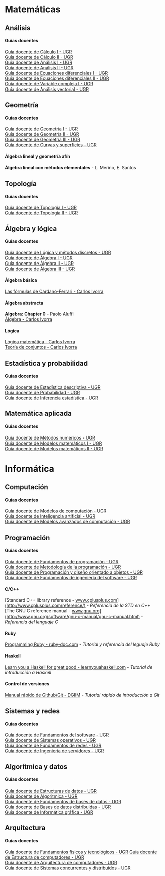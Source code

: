 # Matemáticas
## Análisis
#### Guías docentes
[Guía docente de Cálculo I - UGR](http://grados.ugr.es/informaticaymatematicas/pages/infoacademica/guiasdocentes/201415/primero/1semestre/calculoi/!)  
[Guía docente de Cálculo II - UGR](http://grados.ugr.es/informaticaymatematicas/pages/infoacademica/guiasdocentes/201415/primero/2semestre/calculoii/!)  
[Guía docente de Análisis I - UGR](http://grados.ugr.es/informaticaymatematicas/pages/infoacademica/guiasdocentes/201415/segundo/1semestre/analisismatematicoi/!)  
[Guía docente de Análisis II - UGR](http://grados.ugr.es/informaticaymatematicas/pages/infoacademica/guiasdocentes/201415/segundo/2semestre/analisismatematicoii/!)  
[Guía docente de Ecuaciones diferenciales I - UGR](http://grados.ugr.es/informaticaymatematicas/pages/infoacademica/guiasdocentes/201415/tercero/1semestre/ecuacionesdiferencialesi/!)  
[Guía docente de Ecuaciones diferenciales II - UGR](http://grados.ugr.es/informaticaymatematicas/pages/infoacademica/guiasdocentes/201415/cuarto/2semestre/ecuacionesdiferencialesii/1)  
[Guía docente de Variable compleja I - UGR](http://grados.ugr.es/informaticaymatematicas/pages/infoacademica/guiasdocentes/201415/tercero/2semestre/variablecomplejai/!)  
[Guía docente de Análisis vectorial - UGR](http://grados.ugr.es/informaticaymatematicas/pages/infoacademica/guiasdocentes/201415/cuarto/1semestre/analisis_vectorial/!)  

## Geometría
#### Guías docentes
[Guía docente de Geometría I - UGR](http://grados.ugr.es/informaticaymatematicas/pages/infoacademica/guiasdocentes/201415/primero/1semestre/geometriai/!)  
[Guía docente de Geometría II - UGR](http://grados.ugr.es/informaticaymatematicas/pages/infoacademica/guiasdocentes/201415/primero/2semestre/geometriaii/!)  
[Guía docente de Geometría III - UGR](http://grados.ugr.es/informaticaymatematicas/pages/infoacademica/guiasdocentes/201415/segundo/2semestre/geometriaiii/!)  
[Guía docente de Curvas y superficies - UGR](http://grados.ugr.es/informaticaymatematicas/pages/infoacademica/guiasdocentes/201415/cuarto/2semestre/curvasysuperficies/!)  

#### Álgebra lineal y geometría afín
**Álgebra lineal con métodos elementales** - L. Merino, E. Santos

## Topología
#### Guías docentes
[Guía docente de Topología I - UGR](http://grados.ugr.es/informaticaymatematicas/pages/infoacademica/guiasdocentes/201415/segundo/1semestre/topologiai/!)  
[Guía docente de Topología II - UGR](http://grados.ugr.es/informaticaymatematicas/pages/infoacademica/guiasdocentes/201415/cuarto/1semestre/topologiaii/!)  

## Álgebra y lógica
#### Guías docentes
[Guía docente de Lógica y métodos discretos - UGR](http://grados.ugr.es/informaticaymatematicas/pages/infoacademica/guiasdocentes/201415/primero/1semestre/logicaymetodosdiscretos/!)  
[Guía docente de Álgebra I - UGR](http://grados.ugr.es/informaticaymatematicas/pages/infoacademica/guiasdocentes/201415/segundo/1semestre/algebrai/!)  
[Guía docente de Álgebra II - UGR](http://grados.ugr.es/informaticaymatematicas/pages/infoacademica/guiasdocentes/201415/tercero/2semestre/algebraii/!)  
[Guía docente de Álgebra III - UGR](http://grados.ugr.es/informaticaymatematicas/pages/infoacademica/guiasdocentes/201415/cuarto/1semestre/algebraiii/!)

#### Álgebra básica
[Las fórmulas de Cardano-Ferrari - Carlos Ivorra](http://www.uv.es/ivorra/Libros/Ecuaciones.pdf)

#### Álgebra abstracta
**Algebra: Chapter 0** - Paolo Aluffi  
[Álgebra - Carlos Ivorra](http://www.uv.es/ivorra/Libros/Algebra.pdf)
#### Lógica
[Lógica matemática - Carlos Ivorra](http://www.uv.es/ivorra/Libros/Logica2.pdf)  
[Teoría de conjuntos - Carlos Ivorra](http://www.uv.es/ivorra/Libros/Conjuntos2.pdf)  

## Estadística y probabilidad
#### Guías docentes
[Guía docente de Estadística descriptiva - UGR](http://grados.ugr.es/informaticaymatematicas/pages/infoacademica/guiasdocentes/201415/primero/2semestre/estadisticadescriptivaeintroduccionalaprobabilidad/!)  
[Guía docente de Probabilidad - UGR](http://grados.ugr.es/informaticaymatematicas/pages/infoacademica/guiasdocentes/201415/tercero/1semestre/probabilidad/!)  
[Guía docente de Inferencia estadística - UGR](http://grados.ugr.es/informaticaymatematicas/pages/infoacademica/guiasdocentes/201415/cuarto/1semestre/inferenciaestadistica/!)  

## Matemática aplicada
#### Guías docentes
[Guía docente de Métodos numéricos - UGR](http://grados.ugr.es/informaticaymatematicas/pages/infoacademica/guiasdocentes/201415/primero/2semestre/metodosnumericosi/!)  
[Guía docente de Modelos matemáticos I - UGR](http://grados.ugr.es/informaticaymatematicas/pages/infoacademica/guiasdocentes/201415/segundo/2semestre/modelosmatematicos/!)  
[Guía docente de Modelos matemáticos II - UGR](http://grados.ugr.es/informaticaymatematicas/pages/infoacademica/guiasdocentes/201415/cuarto/2semestre/modelosmatematicosii/!)  
  
  
  
  
# Informática
## Computación
#### Guías docentes
[Guía docente de Modelos de computación - UGR](http://grados.ugr.es/informaticaymatematicas/pages/infoacademica/guiasdocentes/201415/tercero/1semestre/modelosdecomputaciongim1415/!)  
[Guía docente de Inteligencia artificial - UGR](http://grados.ugr.es/informaticaymatematicas/pages/infoacademica/guiasdocentes/201415/tercero/2semestre/inteligenciaartificialgim1415/!)  
[Guía docente de Modelos avanzados de computación - UGR](http://grados.ugr.es/informaticaymatematicas/pages/infoacademica/guiasdocentes/201415/cuarto/2semestre/modelosavanzadosdecomputaciongim1415/!)  

## Programación
#### Guías docentes
[Guía docente de Fundamentos de programación - UGR](http://grados.ugr.es/informaticaymatematicas/pages/infoacademica/guiasdocentes/201415/primero/1semestre/fundamentosdeprogramaciongim1415/!)  
[Guía docente de Metodología de la programación - UGR](http://grados.ugr.es/informaticaymatematicas/pages/infoacademica/guiasdocentes/201415/primero/2semestre/metodologiadelaprogramacion/!)  
[Guía docente de Programación y diseño orientado a objetos - UGR](http://grados.ugr.es/informaticaymatematicas/pages/infoacademica/guiasdocentes/201415/segundo/2semestre/programacionydiseaoorientadoaobjetos/!)  
[Guía docente de Fundamentos de ingeniería del software - UGR](http://grados.ugr.es/informaticaymatematicas/pages/infoacademica/guiasdocentes/201415/tercero/1semestre/fundamentosdeingenieriadelsoftwaregim1415/!)  

#### C/C++
[Standard C++ library reference - www.cplusplus.com](http://www.cplusplus.com/reference/) - *Referencia de la STD en C++*     
[The GNU C reference manual - www.gnu.org](http://www.gnu.org/software/gnu-c-manual/gnu-c-manual.html) - *Referencia del lenguaje C*   

#### Ruby
[Programming Ruby - ruby-doc.com](http://ruby-doc.com/docs/ProgrammingRuby/) - *Tutorial y referencia del leguaje Ruby*

#### Haskell
[Learn you a Haskell for great good - learnyouahaskell.com](http://learnyouahaskell.com/chapters) - *Tutorial de introducción a Haskell*

#### Control de versiones
[Manual rápido de Github/Git - DGIIM](https://github.com/dgiim/dgiim.github.io/blob/master/manualgit.md) - *Tutorial rápido de introducción a Git*

## Sistemas y redes
#### Guías docentes
[Guía docente de Fundamentos del software - UGR](http://grados.ugr.es/informaticaymatematicas/pages/infoacademica/guiasdocentes/201415/primero/1semestre/fundamentosdelsoftware/!)  
[Guía docente de Sistemas operativos - UGR](http://grados.ugr.es/informaticaymatematicas/pages/infoacademica/guiasdocentes/201415/segundo/1semestre/sistemasoperativos/!)  
[Guía docente de Fundamentos de redes - UGR](http://grados.ugr.es/informaticaymatematicas/pages/infoacademica/guiasdocentes/201415/tercero/1semestre/fundamentosderedesgim1415/!)  
[Guía docente de Ingeniería de servidores - UGR](http://grados.ugr.es/informaticaymatematicas/pages/infoacademica/guiasdocentes/201415/tercero/2semestre/ingenieriadeservidores1415/!)  

## Algorítmica y datos
#### Guías docentes
[Guía docente de Estructuras de datos - UGR](http://grados.ugr.es/informaticaymatematicas/pages/infoacademica/guiasdocentes/201415/segundo/1semestre/estructurasdedatos/!)  
[Guía docente de Algoritmica - UGR](http://grados.ugr.es/informaticaymatematicas/pages/infoacademica/guiasdocentes/201415/segundo/2semestre/algoritmica/!)   
[Guía docente de Fundamentos de bases de datos - UGR](http://grados.ugr.es/informaticaymatematicas/pages/infoacademica/guiasdocentes/201415/tercero/1semestre/fundamentosdebasesdedatosgim1415/!)  
[Guía docente de Bases de datos distribuidas - UGR](http://grados.ugr.es/informaticaymatematicas/pages/infoacademica/guiasdocentes/201415/cuarto/2semestre/basesdedatosdistribuidasgim1415/!)  
[Guía docente de Informática gráfica - UGR](http://grados.ugr.es/informaticaymatematicas/pages/infoacademica/guiasdocentes/201415/cuarto/1semestre/informaticagraficagim1415/!)  

## Arquitectura
#### Guías docentes
[Guía docente de Fundamentos físicos y tecnológicos - UGR](http://grados.ugr.es/informaticaymatematicas/pages/infoacademica/guiasdocentes/201415/primero/1semestre/fundamentosfisicosytecnologicosgim1415/!)
[Guía docente de Estructura de computadores - UGR](http://grados.ugr.es/informaticaymatematicas/pages/infoacademica/guiasdocentes/201415/segundo/1semestre/estructuradecomputadores/!)  
[Guía docente de Arquitectura de computadores - UGR](http://grados.ugr.es/informaticaymatematicas/pages/infoacademica/guiasdocentes/201415/segundo/2semestre/arquitecturadecomputadores/!)  
[Guía docente de Sistemas concurrentes y distribuidos - UGR](http://grados.ugr.es/informaticaymatematicas/pages/infoacademica/guiasdocentes/201415/tercero/2semestre/sistemasconcurrentesydistribuidosgim1415/!)  
